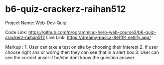 # b6-quiz-crackerz-raihan512
Project Name: Web-Dev-Quiz

Code Link: https://github.com/programming-hero-web-course2/b6-quiz-crackerz-raihan512
Live Link: https://dreamy-pasca-8e1f91.netlify.app/

 Markup : 1. User can take a test on site by choosing their interest
          2. If user choose right ans or worng then they can see that in a alert box
          3. User can see the correct anser if he/she dont know the question answer